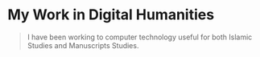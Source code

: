 
# My Work in Digital Humanities

> I have been working to computer technology useful for both Islamic Studies and Manuscripts Studies.
